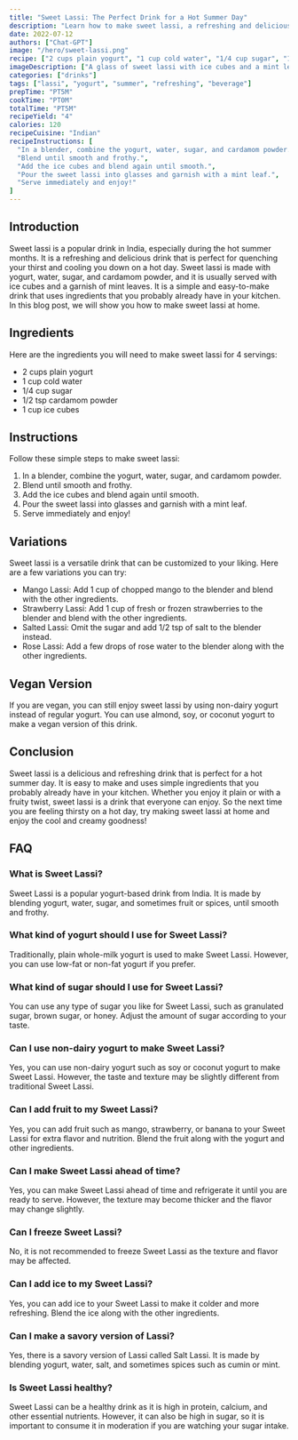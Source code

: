 ```yaml
---
title: "Sweet Lassi: The Perfect Drink for a Hot Summer Day"
description: "Learn how to make sweet lassi, a refreshing and delicious drink that is perfect for a hot summer day. This recipe is easy to follow and uses simple ingredients that you probably already have in your kitchen."
date: 2022-07-12
authors: ["Chat-GPT"]
image: "/hero/sweet-lassi.png"
recipe: ["2 cups plain yogurt", "1 cup cold water", "1/4 cup sugar", "1/2 tsp cardamom powder", "1 cup ice cubes"]
imageDescription: ["A glass of sweet lassi with ice cubes and a mint leaf on top"]
categories: ["drinks"]
tags: ["lassi", "yogurt", "summer", "refreshing", "beverage"]
prepTime: "PT5M"
cookTime: "PT0M"
totalTime: "PT5M"
recipeYield: "4"
calories: 120
recipeCuisine: "Indian"
recipeInstructions: [
  "In a blender, combine the yogurt, water, sugar, and cardamom powder.",
  "Blend until smooth and frothy.",
  "Add the ice cubes and blend again until smooth.",
  "Pour the sweet lassi into glasses and garnish with a mint leaf.",
  "Serve immediately and enjoy!"
]
---
```


## Introduction

Sweet lassi is a popular drink in India, especially during the hot summer months. It is a refreshing and delicious drink that is perfect for quenching your thirst and cooling you down on a hot day. Sweet lassi is made with yogurt, water, sugar, and cardamom powder, and it is usually served with ice cubes and a garnish of mint leaves. It is a simple and easy-to-make drink that uses ingredients that you probably already have in your kitchen. In this blog post, we will show you how to make sweet lassi at home.

## Ingredients

Here are the ingredients you will need to make sweet lassi for 4 servings:

- 2 cups plain yogurt
- 1 cup cold water
- 1/4 cup sugar
- 1/2 tsp cardamom powder
- 1 cup ice cubes

## Instructions

Follow these simple steps to make sweet lassi:

1. In a blender, combine the yogurt, water, sugar, and cardamom powder.
2. Blend until smooth and frothy.
3. Add the ice cubes and blend again until smooth.
4. Pour the sweet lassi into glasses and garnish with a mint leaf.
5. Serve immediately and enjoy!

## Variations

Sweet lassi is a versatile drink that can be customized to your liking. Here are a few variations you can try:

- Mango Lassi: Add 1 cup of chopped mango to the blender and blend with the other ingredients.
- Strawberry Lassi: Add 1 cup of fresh or frozen strawberries to the blender and blend with the other ingredients.
- Salted Lassi: Omit the sugar and add 1/2 tsp of salt to the blender instead.
- Rose Lassi: Add a few drops of rose water to the blender along with the other ingredients.

## Vegan Version

If you are vegan, you can still enjoy sweet lassi by using non-dairy yogurt instead of regular yogurt. You can use almond, soy, or coconut yogurt to make a vegan version of this drink.

## Conclusion

Sweet lassi is a delicious and refreshing drink that is perfect for a hot summer day. It is easy to make and uses simple ingredients that you probably already have in your kitchen. Whether you enjoy it plain or with a fruity twist, sweet lassi is a drink that everyone can enjoy. So the next time you are feeling thirsty on a hot day, try making sweet lassi at home and enjoy the cool and creamy goodness!

## FAQ

### What is Sweet Lassi?

Sweet Lassi is a popular yogurt-based drink from India. It is made by blending yogurt, water, sugar, and sometimes fruit or spices, until smooth and frothy.

### What kind of yogurt should I use for Sweet Lassi?

Traditionally, plain whole-milk yogurt is used to make Sweet Lassi. However, you can use low-fat or non-fat yogurt if you prefer.

### What kind of sugar should I use for Sweet Lassi?

You can use any type of sugar you like for Sweet Lassi, such as granulated sugar, brown sugar, or honey. Adjust the amount of sugar according to your taste.

### Can I use non-dairy yogurt to make Sweet Lassi?

Yes, you can use non-dairy yogurt such as soy or coconut yogurt to make Sweet Lassi. However, the taste and texture may be slightly different from traditional Sweet Lassi.

### Can I add fruit to my Sweet Lassi?

Yes, you can add fruit such as mango, strawberry, or banana to your Sweet Lassi for extra flavor and nutrition. Blend the fruit along with the yogurt and other ingredients.

### Can I make Sweet Lassi ahead of time?

Yes, you can make Sweet Lassi ahead of time and refrigerate it until you are ready to serve. However, the texture may become thicker and the flavor may change slightly.

### Can I freeze Sweet Lassi?

No, it is not recommended to freeze Sweet Lassi as the texture and flavor may be affected.

### Can I add ice to my Sweet Lassi?

Yes, you can add ice to your Sweet Lassi to make it colder and more refreshing. Blend the ice along with the other ingredients.

### Can I make a savory version of Lassi?

Yes, there is a savory version of Lassi called Salt Lassi. It is made by blending yogurt, water, salt, and sometimes spices such as cumin or mint.

### Is Sweet Lassi healthy?

Sweet Lassi can be a healthy drink as it is high in protein, calcium, and other essential nutrients. However, it can also be high in sugar, so it is important to consume it in moderation if you are watching your sugar intake.
